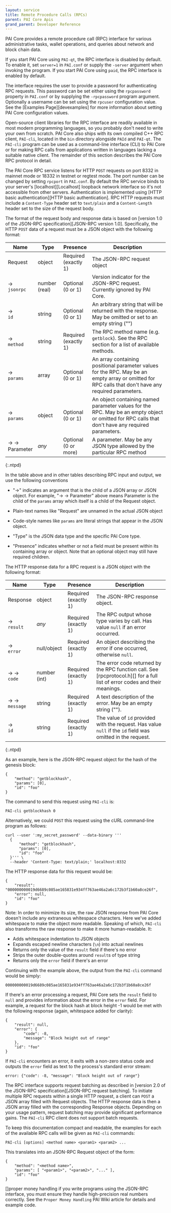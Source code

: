 ```yaml
---
layout: service
title: Remote Procedure Calls (RPCs)
parent: PAI Core Apis
grand_parent: Developer Reference
---
```



PAI Core provides a remote procedure call (RPC) interface for various
administrative tasks, wallet operations, and queries about network and block
chain data.

If you start PAI Core using `PAI-qt`, the RPC interface is disabled by
default. To enable it, set `server=1` in `PAI.conf` or supply the `-server`
argument when invoking the program. If you start PAI Core using `paid`,
the RPC interface is enabled by default.

The interface requires the user to provide a password for authenticating RPC
requests. This password can be set either using the `rpcpassword` property in
`PAI.conf` or by supplying the `-rpcpassword` program argument. Optionally a
username can be set using the `rpcuser` configuration value. See the [Examples
Page][devexamples] for more information about setting PAI Core configuration
values.

Open-source client libraries for the RPC interface are readily available in most
modern programming languages, so you probably don't need to write your own from
scratch. PAI Core also ships with its own compiled C++ RPC client,
`PAI-cli`, located in the `bin` directory alongside `PAId` and
`PAI-qt`. The `PAI-cli` program can be used as a command-line interface
(CLI) to PAI Core or for making RPC calls from applications written in
languages lacking a suitable native client. The remainder of this section
describes the PAI Core RPC protocol in detail.

The PAI Core RPC service listens for HTTP `POST` requests on port 8332 in
mainnet mode or 18332 in testnet or regtest mode. The port number can be changed
by setting `rpcport` in `PAI.conf`. By default the RPC service binds to your
server's [localhost][Localhost] loopback
network<!--noref--> interface so it's not accessible from other servers.
Authentication is implemented using [HTTP basic
authentication][HTTP basic authentication]. RPC
HTTP requests must include a `Content-Type` header set to `text/plain` and a
`Content-Length` header set to the size of the request body.

The format of the request body and response data is based on [version 1.0 of the
JSON-RPC specification][JSON-RPC version 1.0]. Specifically,
the HTTP `POST` data of a request must be a JSON object with the following
format:


| Name                 | Type            | Presence                    | Description
|----------------------|-----------------|-----------------------------|----------------
| Request              | object          | Required<br>(exactly 1)     | The JSON-RPC<!--noref--> request object
| → <br>`jsonrpc`      | number (real)   | Optional<br>(0 or 1)        | Version indicator for the JSON-RPC<!--noref--> request. Currently ignored by PAI Core.
| → <br>`id`           | string          | Optional<br>(0 or 1)        | An arbitrary string that will be returned with the response.  May be omitted or set to an empty string ("")
| → <br>`method`       | string          | Required<br>(exactly 1)     | The RPC method name (e.g. `getblock`).  See the RPC section for a list of available methods.
| → <br>`params`       | array           | Optional<br>(0 or 1)        | An array containing positional parameter values for the RPC.  May be an empty array or omitted for RPC calls that don't have any required parameters.
| → <br>`params`       | object          | Optional<br>(0 or 1)        | An object containing named parameter values for the RPC.  May be an empty object or omitted for RPC calls that don't have any required parameters.
| → → <br>Parameter    | *any*           | Optional<br>(0 or more)       | A parameter.  May be any JSON type allowed by the particular RPC method
{:.ntpd}

In the table above and in other tables describing RPC input<!--noref--> and
output<!--noref-->, we use the following conventions

* "→" indicates an argument that is the child of a JSON array or JSON object.
  For example, "→ → Parameter" above means Parameter is the child of the
  `params` array which itself is a child of the Request object.

* Plain-text names like "Request" are unnamed in the actual JSON object

* Code-style names like `params` are literal strings that appear in the JSON
  object.

* "Type" is the JSON data type and the specific PAI Core type.

* "Presence" indicates whether or not a field must be present within its
   containing array or object. Note that an optional object may still have
   required children.


The HTTP response data for a RPC request is a JSON object with the following
format:

| Name                 | Type            | Presence                    | Description
|----------------------|-----------------|-----------------------------|----------------
| Response             | object          | Required<br>(exactly 1)     | The JSON-RPC<!--noref--> response object.
| → <br>`result`       | *any*           | Required<br>(exactly 1)     | The RPC output<!--noref--> whose type varies by call.  Has value `null` if an error occurred.
| → <br>`error`        | null/object     | Required<br>(exactly 1)     | An object describing the error if one occurred, otherwise `null`.
| → → <br>`code`        | number (int)    | Required<br>(exactly 1)     | The error code returned by the RPC function call. See [rpcprotocol.h][] for a full list of error codes and their meanings.
| → → <br>`message`     | string          | Required<br>(exactly 1)     | A text description of the error.  May be an empty string ("").
| → <br>`id`           | string          | Required<br>(exactly 1)     | The value of `id` provided with the request. Has value `null` if the `id` field was omitted in the request.
{:.ntpd}

As an example, here is the JSON-RPC<!--noref--> request object for the hash of
the genesis block:

```
{
    "method": "getblockhash",
    "params": [0],
    "id": "foo"
}
```

The command to send this request using `PAI-cli` is:

```
PAI-cli getblockhash 0
```

Alternatively, we could `POST` this request using the cURL command-line program
as follows:

```
curl --user ':my_secret_password' --data-binary '''
  {
      "method": "getblockhash",
      "params": [0],
      "id": "foo"
  }''' \
  --header 'Content-Type: text/plain;' localhost:8332
```

The HTTP response data for this request would be:

```
{
    "result": "000000000019d6689c085ae165831e934ff763ae46a2a6c172b3f1b60a8ce26f",
    "error": null,
    "id": "foo"
}
```

Note: In order to minimize its size, the raw JSON response from PAI Core
doesn't include any extraneous whitespace characters. Here we've added
whitespace to make the object more readable. Speaking of which, `PAI-cli`
also transforms the raw response to make it more human-readable. It:

- Adds whitespace indentation to JSON objects
- Expands escaped newline characters (`\n`) into actual newlines
- Returns only the value of the `result` field if there's no error
- Strips the outer double-quotes around `result`s of type string
- Returns only the `error` field if there's an error

Continuing with the example above, the output<!--noref--> from the `PAI-cli`
command would be simply:

```
000000000019d6689c085ae165831e934ff763ae46a2a6c172b3f1b60a8ce26f
```

If there's an error processing a request, PAI Core sets the `result` field
to `null` and provides information about the error in the  `error` field. For
example, a request for the block hash at block height -1 would be met with the
following response (again, whitespace added for clarity):

```
{
    "result": null,
    "error": {
        "code": -8,
        "message": "Block height out of range"
    },
    "id": "foo"
}
```

If `PAI-cli` encounters an error, it exits with a non-zero status code and
outputs<!--noref--> the `error` field as text to the process's standard error
stream:

```
error: {"code": -8, "message": "Block height out of range"}
```

The RPC interface supports request
batching as described in [version 2.0 of the JSON-RPC
specification][JSON-RPC request batching]. To initiate multiple
RPC requests within a single HTTP request, a client can `POST` a JSON array
filled with Request objects. The HTTP response data is then a JSON array filled
with the corresponding Response objects. Depending on your usage pattern,
request batching may provide significant performance gains. The `PAI-cli`
RPC client does not support batch requests.

To keep this documentation compact and readable, the examples for each of the
available RPC calls will be given as `PAI-cli` commands:

```
PAI-cli [options] <method name> <param1> <param2> ...
```

This translates into an JSON-RPC<!--noref--> Request object of the form:

```
{
    "method": "<method name>",
    "params": [ "<param1>", "<param2>", "..." ],
    "id": "foo"
}
```

[]proper money handling if you write programs using the JSON-RPC interface, you must ensure they handle high-precision
real numbers correctly.  See the `Proper Money Handling` PAI Wiki article for details and example code.
